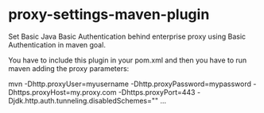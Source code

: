 # proxy-settings-maven-plugin
Set Basic Java Basic Authentication behind enterprise proxy using Basic Authentication in maven goal. 

You have to include this plugin in your pom.xml and then you have to run maven adding the proxy parameters:

mvn -Dhttp.proxyUser=myusername -Dhttp.proxyPassword=mypassword -Dhttps.proxyHost=my.proxy.com -Dhttps.proxyPort=443 -Djdk.http.auth.tunneling.disabledSchemes="" ...
